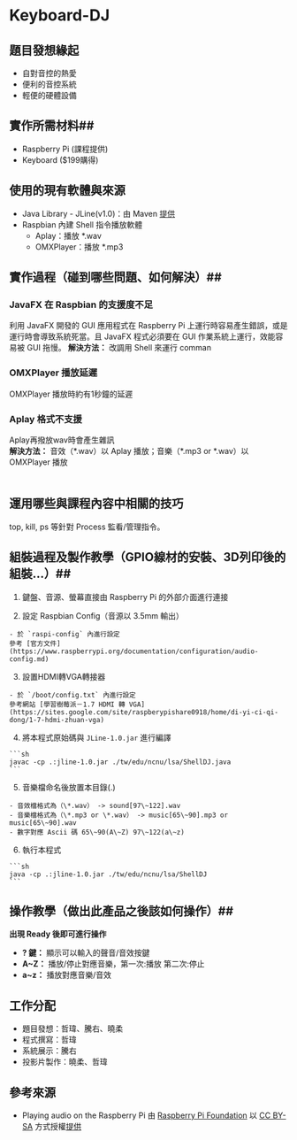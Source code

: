 # Keyboard-DJ #

## 題目發想緣起 ##  

  - 自對音控的熱愛  
  - 便利的音控系統  
  - 輕便的硬體設備  

## 實作所需材料##

  - Raspberry Pi (課程提供)  
  - Keyboard ($199購得)  

## 使用的現有軟體與來源 ##

  - Java Library - JLine(v1.0)：由 Maven [提供](http://jline.sourceforge.net)
  - Raspbian 內建 Shell 指令播放軟體  
    - Aplay：播放 \*.wav
    - OMXPlayer：播放 \*.mp3

## 實作過程（碰到哪些問題、如何解決）##

### JavaFX 在 Raspbian 的支援度不足 ###

利用 JavaFX 開發的 GUI 應用程式在 Raspberry Pi 上運行時容易產生錯誤，或是運行時會導致系統死當。且 JavaFX 程式必須要在 GUI 作業系統上運行，效能容易被 GUI 拖慢。
**解決方法：** 改調用 Shell 來運行 comman
　　
### OMXPlayer 播放延遲 ###

OMXPlayer 播放時約有1秒鐘的延遲

### Aplay 格式不支援 ###

Aplay再撥放wav時會產生雜訊  
**解決方法：** 音效（\*.wav）以 Aplay 播放；音樂（\*.mp3 or \*.wav）以 OMXPlayer 播放  
　　
## 運用哪些與課程內容中相關的技巧 ##

top, kill, ps 等針對 Process 監看/管理指令。

## 組裝過程及製作教學（GPIO線材的安裝、3D列印後的組裝...）##

  1. 鍵盤、音源、螢幕直接由 Raspberry Pi 的外部介面進行連接  

  2. 設定 Raspbian Config（音源以 3.5mm 輸出）

    - 於 `raspi-config` 內進行設定
    參考 [官方文件](https://www.raspberrypi.org/documentation/configuration/audio-config.md)

  3. 設置HDMI轉VGA轉接器  

    - 於 `/boot/config.txt` 內進行設定
    參考網站 [學習樹莓派－1.7 HDMI 轉 VGA](https://sites.google.com/site/raspberypishare0918/home/di-yi-ci-qi-dong/1-7-hdmi-zhuan-vga)

  4. 將本程式原始碼與 `JLine-1.0.jar` 進行編譯

    ```sh
    javac -cp .:jline-1.0.jar ./tw/edu/ncnu/lsa/ShellDJ.java  
    ```

  5. 音樂檔命名後放置本目錄(.)

    - 音效檔格式為（\*.wav） -> sound[97\~122].wav  
    - 音樂檔格式為（\*.mp3 or \*.wav） -> music[65\~90].mp3 or music[65\~90].wav  
    - 數字對應 Ascii 碼 65\~90(A\~Z) 97\~122(a\~z)  

  6. 執行本程式

    ```sh
    java -cp .:jline-1.0.jar ./tw/edu/ncnu/lsa/ShellDJ  
    ```

## 操作教學（做出此產品之後該如何操作）##  

**出現 Ready 後即可進行操作**  
  - **? 鍵：** 顯示可以輸入的聲音/音效按鍵  
  - **A\~Z：** 播放/停止對應音樂，第一次:播放 第二次:停止  
  - **a\~z：** 播放對應音樂/音效  

## 工作分配 ##  

  - 題目發想：哲瑋、騰右、曉柔  
  - 程式撰寫：哲瑋  
  - 系統展示：騰右  
  - 投影片製作：曉柔、哲瑋  

## 參考來源 ##  

  - Playing audio on the Raspberry Pi
    由 [Raspberry Pi Foundation](https://www.raspberrypi.org/) 以 [CC BY-SA](https://www.raspberrypi.org/creative-commons/) 方式授權[提供](https://www.raspberrypi.org/documentation/usage/audio/)
